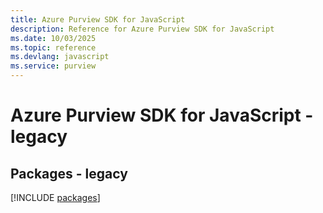 ```yaml
---
title: Azure Purview SDK for JavaScript
description: Reference for Azure Purview SDK for JavaScript
ms.date: 10/03/2025
ms.topic: reference
ms.devlang: javascript
ms.service: purview
---
```

# Azure Purview SDK for JavaScript - legacy
## Packages - legacy
[!INCLUDE [packages](purview-index.md)]
